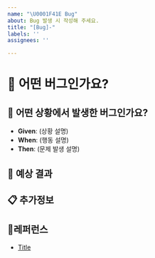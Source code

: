 ```yaml
---
name: "\U0001F41E Bug"
about: Bug 발생 시 작성해 주세요.
title: "[Bug]-"
labels: ''
assignees: ''

---
```


# 🐞 어떤 버그인가요?

<!--- 어떤 버그인지 간결하게 설명해주세요 -->

## 📝 어떤 상황에서 발생한 버그인가요?

<!--- (가능하면) Given-When-Then 형식으로 서술해주세요 -->

- **Given**: (상황 설명)
- **When**: (행동 설명)
- **Then**: (문제 발생 설명)

## 🎯 예상 결과

<!--- 예상했던 정상적인 결과가 어떤 것이었는지 설명해주세요 -->

## 📋 추가정보

<!--- 추가적인 로그, 스크린샷, 또는 관련 정보가 있다면 첨부해주세요. -->

## 📍레퍼런스

- [Title](https://...)
